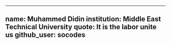 ---
 name: Muhammed Didin
 institution: Middle East Technical University
 quote: It is the labor unite us
 github_user: socodes
 ---